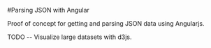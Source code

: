 #Parsing JSON with Angular

Proof of concept for getting and parsing JSON data using Angularjs.

TODO -- Visualize large datasets with d3js.
